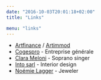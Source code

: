 ```yaml
---
date: "2016-10-03T20:01:18+02:00"
title: "Links"

menu: "links"
---
```


* [Artfinance](http://www.artfinance.ch) /  [Artimmod](http://www.artimmod.ch/)
* [Cogespro](http://www.cogespro.ch/) - Entreprise générale
* [Clara Meloni](http://www.clarameloni.com/) - Soprano singer
* [Into sarl](http://www.intosarl.ch/) - Interior design
* [Noémie Lagger](http://noemielagger.ch/) - Jeweler
